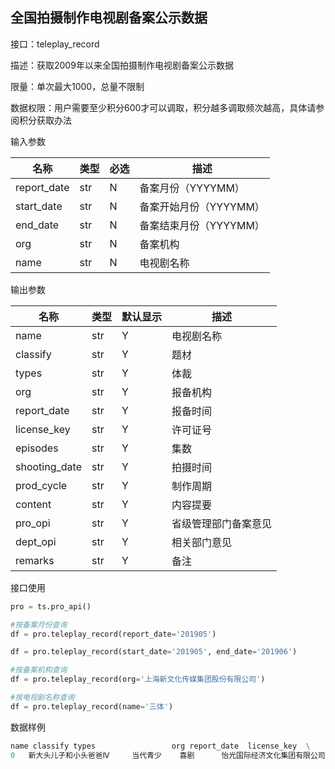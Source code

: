 ## 全国拍摄制作电视剧备案公示数据

接口：teleplay_record

描述：获取2009年以来全国拍摄制作电视剧备案公示数据

限量：单次最大1000，总量不限制

数据权限：用户需要至少积分600才可以调取，积分越多调取频次越高，具体请参阅积分获取办法 

输入参数

| 名称 | 类型 | 必选 | 描述 |
| --- | --- | --- | --- |
| report_date | str | N | 备案月份（YYYYMM） |
| start_date | str | N | 备案开始月份（YYYYMM） |
| end_date | str | N | 备案结束月份（YYYYMM） |
| org | str | N | 备案机构 |
| name | str | N | 电视剧名称 |

输出参数

| 名称 | 类型 | 默认显示 | 描述 |
| --- | --- | --- | --- |
| name | str | Y | 电视剧名称 |
| classify | str | Y | 题材 |
| types | str | Y | 体裁 |
| org | str | Y | 报备机构 |
| report_date | str | Y | 报备时间 |
| license_key | str | Y | 许可证号 |
| episodes | str | Y | 集数 |
| shooting_date | str | Y | 拍摄时间 |
| prod_cycle | str | Y | 制作周期 |
| content | str | Y | 内容提要 |
| pro_opi | str | Y | 省级管理部门备案意见 |
| dept_opi | str | Y | 相关部门意见 |
| remarks | str | Y | 备注 |

接口使用

```python
pro = ts.pro_api()

#按备案月份查询
df = pro.teleplay_record(report_date='201905')

df = pro.teleplay_record(start_date='201905', end_date='201906')

#按备案机构查询
df = pro.teleplay_record(org='上海新文化传媒集团股份有限公司')

#按电视剧名称查询
df = pro.teleplay_record(name='三体')
```

数据样例

```python
name classify types                 org report_date  license_key  \
0   新大头儿子和小头爸爸Ⅳ     当代青少    喜剧      怡光国际经济文化集团有限公司      201905       甲第260号   
```